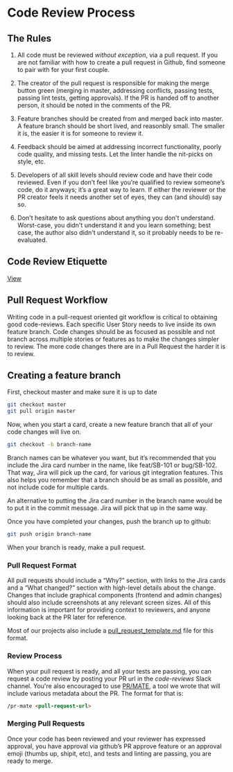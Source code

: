 # Code Review Process

## The Rules

1. All code must be reviewed _without exception_, via a pull request. If you are not
   familiar with how to create a pull request in Github, find someone to pair with for
   your first couple.

2. The creator of the pull request is responsible for making the merge
   button green (merging in master, addressing conflicts, passing tests, passing
   lint tests, getting approvals). If the PR is handed off to another person,
   it should be noted in the comments of the PR.

3. Feature branches should be created from and merged back into master.
   A feature branch should be short lived, and reasonbly small. The smaller it is, the
   easier it is for someone to review it.
   
4. Feedback should be aimed at addressing incorrect functionality, poorly code quality, 
   and missing tests. Let the linter handle the nit-picks on style, etc.

5. Developers of all skill levels should review code and have their code reviewed.
   Even if you don’t feel like you’re qualified to review someone’s code,
   do it anyways; it’s a great way to learn. If either the reviewer or the
   PR creator feels it needs another set of eyes, they can (and should) say so.
   
6. Don't hesitate to ask questions about anything you don't understand. Worst-case, 
   you didn't understand it and you learn something; best case, the author also 
   didn't understand it, so it probably needs to be re-evaluated.

## Code Review Etiquette

[View](https://github.com/thoughtbot/guides/tree/master/code-review)

## Pull Request Workflow

Writing code in a pull-request oriented git workflow is critical to
obtaining good code-reviews. Each specific User Story needs to live inside
its own feature branch. Code changes should be as focused as possible and
not branch across multiple stories or features as to make the changes
simpler to review. The more code changes there are in a Pull Request
the harder it is to review.

## Creating a feature branch

First, checkout master and make sure it is up to date

```bash
git checkout master
git pull origin master
```

Now, when you start a card, create a new feature branch that all of your code
changes will live on.

```bash
git checkout -b branch-name
```

Branch names can be whatever you want, but it’s recommended that you include the
Jira card number in the name, like feat/SB-101 or bug/SB-102. That way, Jira will
pick up the card, for various git integration features. This also helps you remember
that a branch should be as small as possible, and not include code for multiple cards.

An alternative to putting the Jira card number in the branch name would be to put
it in the commit message. Jira will pick that up in the same way.

Once you have completed your changes, push the branch up to github:

```bash
git push origin branch-name
```

When your branch is ready, make a pull request.

### Pull Request Format

All pull requests should include a “Why?” section, with links to the Jira cards
and a “What changed?” section with high-level details about the change. Changes
that include graphical components (frontend and admin changes) should also include
screenshots at any relevant screen sizes. All of this information is important for
providing context to reviewers, and anyone looking back at the PR later for reference.

Most of our projects also include a [pull_request_template.md](https://help.github.com/articles/creating-a-pull-request-template-for-your-repository/)
file for this format.

### Review Process

When your pull request is ready, and all your tests are passing, you can request a
code review by posting your PR url in the *code-reviews* Slack channel. You're also encouraged
to use [PR/MATE](https://github.com/smashingboxes/pr-mate),
a tool we wrote that will include various metadata about the PR. The format for that is:

```md
/pr-mate <pull-request-url>
```

### Merging Pull Requests

Once your code has been reviewed and your reviewer has expressed approval, you have
approval via github’s PR approve feature or an approval emoji (thumbs up, shipit, etc),
and tests and linting are passing, you are ready to merge.
